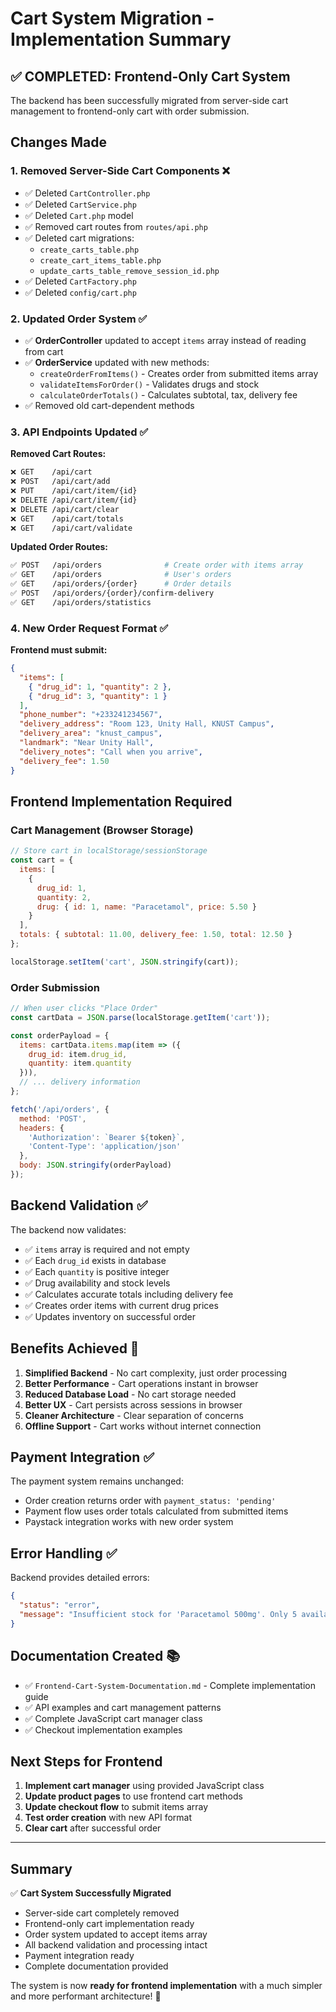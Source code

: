 # Cart System Migration - Implementation Summary

## ✅ **COMPLETED: Frontend-Only Cart System**

The backend has been successfully migrated from server-side cart management to frontend-only cart with order submission.

## **Changes Made**

### **1. Removed Server-Side Cart Components** ❌
- ✅ Deleted `CartController.php`
- ✅ Deleted `CartService.php` 
- ✅ Deleted `Cart.php` model
- ✅ Removed cart routes from `routes/api.php`
- ✅ Deleted cart migrations:
  - `create_carts_table.php`
  - `create_cart_items_table.php`
  - `update_carts_table_remove_session_id.php`
- ✅ Deleted `CartFactory.php`
- ✅ Deleted `config/cart.php`

### **2. Updated Order System** ✅
- ✅ **OrderController** updated to accept `items` array instead of reading from cart
- ✅ **OrderService** updated with new methods:
  - `createOrderFromItems()` - Creates order from submitted items array
  - `validateItemsForOrder()` - Validates drugs and stock
  - `calculateOrderTotals()` - Calculates subtotal, tax, delivery fee
- ✅ Removed old cart-dependent methods

### **3. API Endpoints Updated** ✅

**Removed Cart Routes:**
```bash
❌ GET    /api/cart
❌ POST   /api/cart/add  
❌ PUT    /api/cart/item/{id}
❌ DELETE /api/cart/item/{id}
❌ DELETE /api/cart/clear
❌ GET    /api/cart/totals
❌ GET    /api/cart/validate
```

**Updated Order Routes:**
```bash
✅ POST   /api/orders              # Create order with items array
✅ GET    /api/orders              # User's orders
✅ GET    /api/orders/{order}      # Order details
✅ POST   /api/orders/{order}/confirm-delivery
✅ GET    /api/orders/statistics
```

### **4. New Order Request Format** ✅

**Frontend must submit:**
```json
{
  "items": [
    { "drug_id": 1, "quantity": 2 },
    { "drug_id": 3, "quantity": 1 }
  ],
  "phone_number": "+233241234567",
  "delivery_address": "Room 123, Unity Hall, KNUST Campus",
  "delivery_area": "knust_campus", 
  "landmark": "Near Unity Hall",
  "delivery_notes": "Call when you arrive",
  "delivery_fee": 1.50
}
```

## **Frontend Implementation Required**

### **Cart Management (Browser Storage)**
```javascript
// Store cart in localStorage/sessionStorage
const cart = {
  items: [
    {
      drug_id: 1,
      quantity: 2,
      drug: { id: 1, name: "Paracetamol", price: 5.50 }
    }
  ],
  totals: { subtotal: 11.00, delivery_fee: 1.50, total: 12.50 }
};

localStorage.setItem('cart', JSON.stringify(cart));
```

### **Order Submission**
```javascript
// When user clicks "Place Order"
const cartData = JSON.parse(localStorage.getItem('cart'));

const orderPayload = {
  items: cartData.items.map(item => ({
    drug_id: item.drug_id,
    quantity: item.quantity
  })),
  // ... delivery information
};

fetch('/api/orders', {
  method: 'POST',
  headers: {
    'Authorization': `Bearer ${token}`,
    'Content-Type': 'application/json'
  },
  body: JSON.stringify(orderPayload)
});
```

## **Backend Validation** ✅

The backend now validates:
- ✅ `items` array is required and not empty
- ✅ Each `drug_id` exists in database
- ✅ Each `quantity` is positive integer
- ✅ Drug availability and stock levels
- ✅ Calculates accurate totals including delivery fee
- ✅ Creates order items with current drug prices
- ✅ Updates inventory on successful order

## **Benefits Achieved** 🎯

1. **Simplified Backend** - No cart complexity, just order processing
2. **Better Performance** - Cart operations instant in browser 
3. **Reduced Database Load** - No cart storage needed
4. **Better UX** - Cart persists across sessions in browser
5. **Cleaner Architecture** - Clear separation of concerns
6. **Offline Support** - Cart works without internet connection

## **Payment Integration** ✅

The payment system remains unchanged:
- Order creation returns order with `payment_status: 'pending'`
- Payment flow uses order totals calculated from submitted items
- Paystack integration works with new order system

## **Error Handling** ✅

Backend provides detailed errors:
```json
{
  "status": "error", 
  "message": "Insufficient stock for 'Paracetamol 500mg'. Only 5 available"
}
```

## **Documentation Created** 📚

- ✅ `Frontend-Cart-System-Documentation.md` - Complete implementation guide
- ✅ API examples and cart management patterns
- ✅ Complete JavaScript cart manager class
- ✅ Checkout implementation examples

## **Next Steps for Frontend** 

1. **Implement cart manager** using provided JavaScript class
2. **Update product pages** to use frontend cart methods
3. **Update checkout flow** to submit items array
4. **Test order creation** with new API format
5. **Clear cart** after successful order

---

## **Summary**

✅ **Cart System Successfully Migrated**
- Server-side cart completely removed
- Frontend-only cart implementation ready
- Order system updated to accept items array
- All backend validation and processing intact
- Payment integration ready
- Complete documentation provided

The system is now **ready for frontend implementation** with a much simpler and more performant architecture! 🚀

